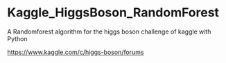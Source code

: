 Kaggle_HiggsBoson_RandomForest
==============================

A Randomforest algorithm for the higgs boson challenge of kaggle with Python


https://www.kaggle.com/c/higgs-boson/forums

